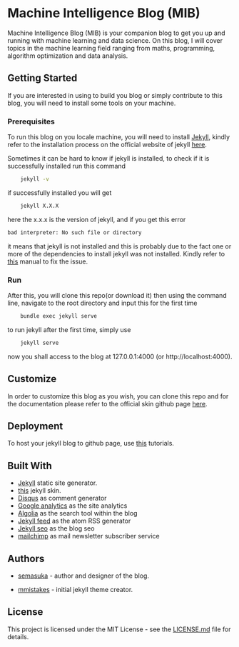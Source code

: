 # Machine Intelligence Blog (MIB)

Machine Intelligence Blog (MIB) is your companion blog to get you up and running with machine learning and data science. On this blog, I will cover topics in the machine learning field ranging from maths, programming, algorithm optimization and data analysis.

## Getting Started

If you are interested in using to build you blog or simply contribute to this blog, you will need to install some tools on your machine.

### Prerequisites

To run this blog on you locale machine, you will need to install [Jekyll](https://jekyllrb.com), kindly refer to the installation process on the official website of jekyll [here](https://jekyllrb.com/docs/installation/).

Sometimes it can be hard to know if jekyll is installed, to check if it is successfully installed run this command

```bash
    jekyll -v
```

if successfully installed you will get

```bash
    jekyll X.X.X
```

here the x.x.x is the version of jekyll, and if you get this error

```bash
bad interpreter: No such file or directory
```

 it means that jekyll is not installed and this is probably due to the fact one or more of the dependencies to install jekyll was not installed. Kindly refer to [this](https://jekyllrb.com/docs/troubleshooting/#installation-problems) manual to fix the issue.

### Run

After this, you will clone this repo(or download it) then using the command line, navigate to the root directory and input this for the first time

```bash
    bundle exec jekyll serve
```

to run jekyll after the first time, simply use

```bash
    jekyll serve
```

now you shall access to the blog at 127.0.0.1:4000 (or http://localhost:4000).

## Customize

In order to customize this blog as you wish, you can clone this repo and for the documentation please refer to the official skin github page [here](https://github.com/mmistakes/jekyll-theme-basically-basic).

## Deployment

To host your jekyll blog to github page, use [this](https://www.youtube.com/watch?v=fqFjuX4VZmU) tutorials.

## Built With

* [Jekyll](https://jekyllrb.com) static site generator.
* [this](https://github.com/mmistakes/jekyll-theme-basically-basic) jekyll skin.
* [Disqus](https://disqus.com) as comment generator
* [Google analytics](https://analytics.google.com/analytics/web) as the site analytics
* [Algolia](https://www.algolia.com) as the search tool within the blog
* [Jekyll feed](https://github.com/jekyll/jekyll-feed) as the atom RSS generator
* [Jekyll seo](https://github.com/jekyll/jekyll-seo-tag) as the blog seo
* [mailchimp](https://mailchimp.com) as mail newsletter subscriber service

## Authors

* [semasuka](https://github.com/semasuka) - author and designer of the blog.

* [mmistakes](https://github.com/mmistakes) - initial jekyll theme creator.

## License

This project is licensed under the MIT License - see the [LICENSE.md](https://github.com/semasuka/blog/blob/master/LICENSE) file for details.